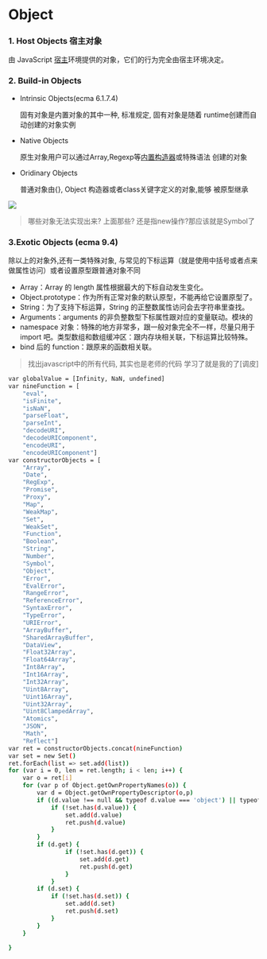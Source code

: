 # Object

### 1. Host Objects 宿主对象

由 JavaScript [宿主]()环境提供的对象，它们的行为完全由宿主环境决定。


### 2. Build-in Objects

-  Intrinsic Objects(ecma 6.1.7.4)

	固有对象是内置对象的其中一种, 标准规定, 固有对象是随着	runtime创建而自动创建的对象实例
- Native Objects

	原生对象用户可以通过Array,Regexp等[内置构造器]()或特殊语法	创建的对象
- Oridinary Objects

	普通对象由{}, Object 构造器或者class关键字定义的对象,能够
	被原型继承


![](https://static001.geekbang.org/resource/image/6c/d0/6cb1df319bbc7c7f948acfdb9ffd99d0.png)

> 哪些对象无法实现出来? 上面那些? 还是指new操作?那应该就是Symbol了


### 3.Exotic Objects (ecma 9.4)

除以上的对象外,还有一类特殊对象, 与常见的下标运算（就是使用中括号或者点来做属性访问）或者设置原型跟普通对象不同

- Array：Array 的 length 属性根据最大的下标自动发生变化。
- Object.prototype：作为所有正常对象的默认原型，不能再给它设置原型了。
- String：为了支持下标运算，String 的正整数属性访问会去字符串里查找。
- Arguments：arguments 的非负整数型下标属性跟对应的变量联动。模块的 
- namespace 对象：特殊的地方非常多，跟一般对象完全不一样，尽量只用于 import 吧。类型数组和数组缓冲区：跟内存块相关联，下标运算比较特殊。
- bind 后的 function：跟原来的函数相关联。


> 找出javascript中的所有代码, 其实也是老师的代码 学习了就是我的了[调皮]

```bash
var globalValue = [Infinity, NaN, undefined]
var nineFunction = [
	"eval",
	"isFinite",
	"isNaN",
	"parseFloat",
	"parseInt",
	"decodeURI",
	"decodeURIComponent",
	"encodeURI",
	"encodeURIComponent"]
var constructorObjects = [
	"Array",
	"Date",
	"RegExp",
	"Promise",
	"Proxy",
	"Map",
	"WeakMap",
	"Set",
	"WeakSet",
	"Function",
	"Boolean",
	"String",
	"Number",
	"Symbol",
	"Object",
	"Error",
	"EvalError",
	"RangeError",
	"ReferenceError",
	"SyntaxError",
	"TypeError",
	"URIError",
	"ArrayBuffer",
	"SharedArrayBuffer",
	"DataView",
	"Float32Array",
	"Float64Array",
	"Int8Array",
	"Int16Array",
	"Int32Array",
	"Uint8Array",
	"Uint16Array",
	"Uint32Array",
	"Uint8ClampedArray",
	"Atomics",
	"JSON",
	"Math",
	"Reflect"]
var ret = constructorObjects.concat(nineFunction)
var set = new Set()
ret.forEach(list => set.add(list))
for (var i = 0, len = ret.length; i < len; i++) {
	var o = ret[i]
	for (var p of Object.getOwnPropertyNames(o)) {
		var d = Object.getOwnPropertyDescriptor(o,p)
		if ((d.value !== null && typeof d.value === 'object') || typeof d.value === 'function') {
			if (!set.has(d.value)) {
				set.add(d.value)
				ret.push(d.value)
			}
		}
		if (d.get) {
				if (!set.has(d.get)) {
					set.add(d.get)
					ret.push(d.get)
				}
			}
		if (d.set) {
			if (!set.has(d.set)) {
				set.add(d.set)
				ret.push(d.set)
			}
		}
	}

}
```